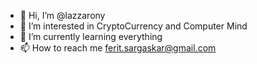 - 👋 Hi, I’m @lazzarony
- 👀 I’m interested in CryptoCurrency and Computer Mind
- 🌱 I’m currently learning everything
- 📫 How to reach me ferit.sargaskar@gmail.com

<!---
lazzarony/lazzarony is a ✨ special ✨ repository because its `README.md` (this file) appears on your GitHub profile.
You can click the Preview link to take a look at your changes.
--->
